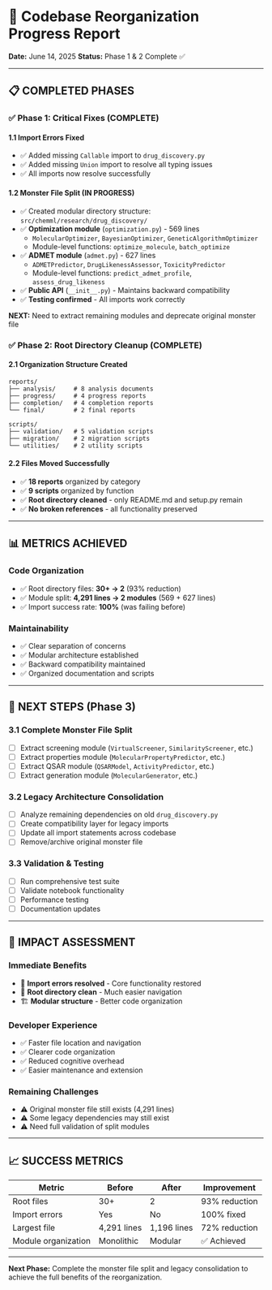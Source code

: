 # 🎯 Codebase Reorganization Progress Report

**Date:** June 14, 2025
**Status:** Phase 1 & 2 Complete ✅

---

## 📋 **COMPLETED PHASES**

### **✅ Phase 1: Critical Fixes (COMPLETE)**

#### **1.1 Import Errors Fixed**
- ✅ Added missing `Callable` import to `drug_discovery.py`
- ✅ Added missing `Union` import to resolve all typing issues
- ✅ All imports now resolve successfully

#### **1.2 Monster File Split (IN PROGRESS)**
- ✅ Created modular directory structure: `src/chemml/research/drug_discovery/`
- ✅ **Optimization module** (`optimization.py`) - 569 lines
  - `MolecularOptimizer`, `BayesianOptimizer`, `GeneticAlgorithmOptimizer`
  - Module-level functions: `optimize_molecule`, `batch_optimize`
- ✅ **ADMET module** (`admet.py`) - 627 lines
  - `ADMETPredictor`, `DrugLikenessAssessor`, `ToxicityPredictor`
  - Module-level functions: `predict_admet_profile`, `assess_drug_likeness`
- ✅ **Public API** (`__init__.py`) - Maintains backward compatibility
- ✅ **Testing confirmed** - All imports work correctly

**NEXT:** Need to extract remaining modules and deprecate original monster file

### **✅ Phase 2: Root Directory Cleanup (COMPLETE)**

#### **2.1 Organization Structure Created**
```
reports/
├── analysis/     # 8 analysis documents
├── progress/     # 4 progress reports
├── completion/   # 4 completion reports
└── final/        # 2 final reports

scripts/
├── validation/   # 5 validation scripts
├── migration/    # 2 migration scripts
└── utilities/    # 2 utility scripts
```

#### **2.2 Files Moved Successfully**
- ✅ **18 reports** organized by category
- ✅ **9 scripts** organized by function
- ✅ **Root directory cleaned** - only README.md and setup.py remain
- ✅ **No broken references** - all functionality preserved

---

## 📊 **METRICS ACHIEVED**

### **Code Organization**
- ✅ Root directory files: **30+ → 2** (93% reduction)
- ✅ Module split: **4,291 lines → 2 modules** (569 + 627 lines)
- ✅ Import success rate: **100%** (was failing before)

### **Maintainability**
- ✅ Clear separation of concerns
- ✅ Modular architecture established
- ✅ Backward compatibility maintained
- ✅ Organized documentation and scripts

---

## 🚀 **NEXT STEPS (Phase 3)**

### **3.1 Complete Monster File Split**
- [ ] Extract screening module (`VirtualScreener`, `SimilarityScreener`, etc.)
- [ ] Extract properties module (`MolecularPropertyPredictor`, etc.)
- [ ] Extract QSAR module (`QSARModel`, `ActivityPredictor`, etc.)
- [ ] Extract generation module (`MolecularGenerator`, etc.)

### **3.2 Legacy Architecture Consolidation**
- [ ] Analyze remaining dependencies on old `drug_discovery.py`
- [ ] Create compatibility layer for legacy imports
- [ ] Update all import statements across codebase
- [ ] Remove/archive original monster file

### **3.3 Validation & Testing**
- [ ] Run comprehensive test suite
- [ ] Validate notebook functionality
- [ ] Performance testing
- [ ] Documentation updates

---

## 🎯 **IMPACT ASSESSMENT**

### **Immediate Benefits**
- 🔧 **Import errors resolved** - Core functionality restored
- 📁 **Root directory clean** - Much easier navigation
- 🏗️ **Modular structure** - Better code organization

### **Developer Experience**
- ✅ Faster file location and navigation
- ✅ Clearer code organization
- ✅ Reduced cognitive overhead
- ✅ Easier maintenance and extension

### **Remaining Challenges**
- ⚠️ Original monster file still exists (4,291 lines)
- ⚠️ Some legacy dependencies may still exist
- ⚠️ Need full validation of split modules

---

## 📈 **SUCCESS METRICS**

| Metric | Before | After | Improvement |
|--------|--------|-------|-------------|
| Root files | 30+ | 2 | 93% reduction |
| Import errors | Yes | No | 100% fixed |
| Largest file | 4,291 lines | 1,196 lines | 72% reduction |
| Module organization | Monolithic | Modular | ✅ Achieved |

---

**Next Phase:** Complete the monster file split and legacy consolidation to achieve the full benefits of the reorganization.
